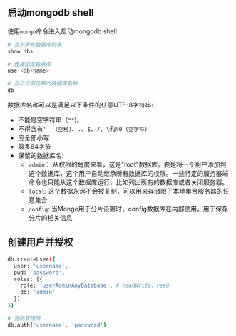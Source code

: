 ## 启动mongodb shell
使用`mongo`命令进入启动mongodb shell

```bash
# 显示所有数据库列表
show dbs

# 连接指定数据库
use <db-name>

# 显示当前连接的数据库名称
db
```
数据库名称可以是满足以下条件的任意UTF-8字符串:
- 不能是空字符串（`""`)。
- 不得含有`' '（空格)`、`.`、`$`、`/`、`\`和`\0 (空字符)`
- 应全部小写
- 最多64字节
- 保留的数据库名:
  - `admin`： 从权限的角度来看，这是"root"数据库。要是将一个用户添加到这个数据库，这个用户自动继承所有数据库的权限。一些特定的服务器端命令也只能从这个数据库运行，比如列出所有的数据库或者关闭服务器。
  - `local`: 这个数据永远不会被复制，可以用来存储限于本地单台服务器的任意集合
  - `config`: 当Mongo用于分片设置时，config数据库在内部使用，用于保存分片的相关信息

## 创建用户并授权
```bash
db.createUser({
  user: 'username',
  pwd: 'password',
  roles: [{
    role: 'userAdminAnyDatabase', # readWrite、read
    db: 'admin'
  }]
})

# 登陆管理员
db.auth('username', 'password')
```